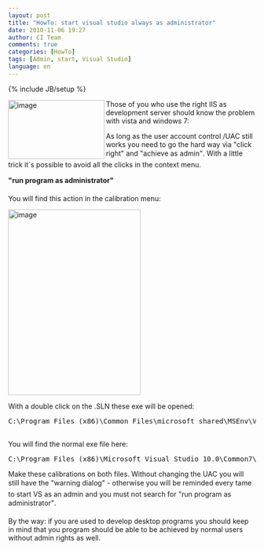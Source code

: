 ```yaml
---
layout: post
title: "HowTo: start visual studio always as administrator"
date: 2010-11-06 19:27
author: CI Team
comments: true
categories: [HowTo]
tags: [Admin, start, Visual Studio]
language: en
---
```

{% include JB/setup %}
<p><img title="image" border="0" alt="image" align="left" src="{{BASE_PATH}}/assets/wp-images-de/image_thumb156.png" width="196" height="120" />Those of you who use the right IIS as development server should know the problem with vista and windows 7:</p>
<p>As long as the user account control /UAC still works you need to go the hard way via "click right" and "achieve as admin". With a little trick it´s possible to avoid all the clicks in the context menu. </p> 
  

<p><b>"run program as administrator"</b></p>
<p>You will find this action in the calibration menu:</p>
<p><img title="image" border="0" alt="image" src="{{BASE_PATH}}/assets/wp-images-de/image_thumb157.png" width="269" height="378" /></p>
<p>With a double click on the .SLN these exe will be opened:</p>  
  
  <div style="padding-bottom: 0px; margin: 0px; padding-left: 0px; padding-right: 0px; display: inline; float: none; padding-top: 0px" id="scid:812469c5-0cb0-4c63-8c15-c81123a09de7:77ccb5e2-c103-42d3-a3c7-a4ed12049c81" class="wlWriterEditableSmartContent"><pre name="code" class="c#">C:\Program Files (x86)\Common Files\microsoft shared\MSEnv\VSLauncher.exe

</pre>
</div>





<p>You will find the normal exe file here:</p>

<div style="padding-bottom: 0px; margin: 0px; padding-left: 0px; padding-right: 0px; display: inline; float: none; padding-top: 0px" id="scid:812469c5-0cb0-4c63-8c15-c81123a09de7:867416fd-76b7-4090-a6fc-a8cbf1036169" class="wlWriterEditableSmartContent"><pre name="code" class="c#">C:\Program Files (x86)\Microsoft Visual Studio 10.0\Common7\IDE\devenv.exe
</pre>
</div>


<p>Make these calibrations on both files. Without changing the UAC you will still have the "warning dialog" - otherwise you will be reminded every tame to start VS as an admin and you must not search for "run program as administrator". </p>

<p>By the way: if you are used to develop desktop programs you should keep in mind that you program should be able to be achieved by normal users without admin rights as well. </p>
